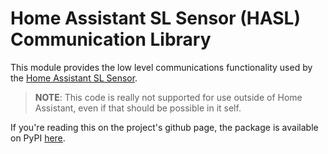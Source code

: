 Home Assistant SL Sensor (HASL) Communication Library
===============================

This module provides the low level communications functionality used by the [Home Assistant SL Sensor](https://github.com/DSorlov/hasl-platform).

>__NOTE__: This code is really not supported for use outside of Home Assistant, even if that should be possible in it self.

If you're reading this on the project's github page, the package is available on PyPI [here](https://pypi.org/project/hasl/).
